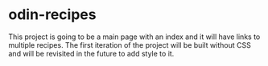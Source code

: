 # odin-recipes
This project is going to be a main page with an index and it will have links to multiple recipes. The first iteration of the project will be built without CSS and will be revisited in the future to add style to it.